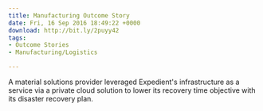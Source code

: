 ```yaml
---
title: Manufacturing Outcome Story
date: Fri, 16 Sep 2016 18:49:22 +0000
download: http://bit.ly/2puyy42
tags:
- Outcome Stories
- Manufacturing/Logistics

---
```

A material solutions provider leveraged Expedient's infrastructure as a service via a private cloud solution to lower its recovery time objective with its disaster recovery plan.